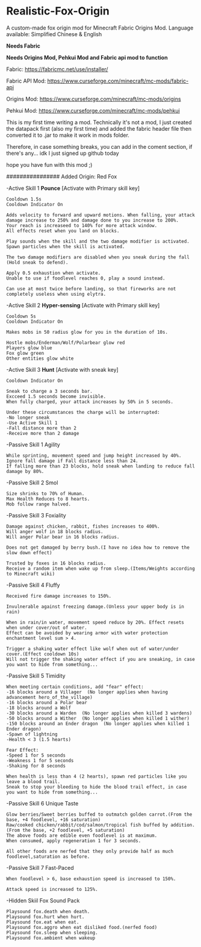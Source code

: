 # Realistic-Fox-Origin
A custom-made fox origin mod for Minecraft Fabric Origins Mod.
Language available: Simplified Chinese & English

**Needs Fabric**

**Needs Origins Mod, Pehkui Mod and Fabric api mod to function**

Fabric: https://fabricmc.net/use/installer/

Fabric API Mod: https://www.curseforge.com/minecraft/mc-mods/fabric-api

Origins Mod: https://www.curseforge.com/minecraft/mc-mods/origins

Pehkui Mod: https://www.curseforge.com/minecraft/mc-mods/pehkui

This is my first time writing a mod.
Technically it's not a mod, I just created the datapack first (also my first time) and added the fabric header file then converted it to .jar to make it work in mods folder.

Therefore, in case something breaks, you can add in the coment section, if there's any...
idk I just signed up github today

hope you have fun with this mod ;)

################
Added Origin:
Red Fox

-Active Skill 1
	**Pounce**
	[Activate with Primary skill key]
    
	Cooldown 1.5s
	Cooldown Indicator On

	Adds velocity to forward and upward motions. When falling, your attack damage increase to 250% and damage done to you increase to 200%.
	Your reach is increaseed to 140% for more attack window.
	All effects reset when you land on blocks.
    
	Play sounds when the skill and the two damage modifier is activated.
	Spawn particles when the skill is activated.
    
	The two damage modifiers are disabled when you sneak during the fall (Hold sneak to defend).

	Apply 0.5 exhaustion when activate.
	Unable to use if foodlevel reaches 0, play a sound instead.

	Can use at most twice before landing, so that fireworks are not completely useless when using elytra.

-Active Skill 2
	**Hyper-sensing**
	[Activate with Primary skill key]

	Cooldown 5s
	Cooldown Indicator On

	Makes mobs in 50 radius glow for you in the duration of 10s.

	Hostle mobs/Enderman/Wolf/Polarbear glow red
	Players glow blue
	Fox glow green
	Other entities glow white

-Active Skill 3
	**Hunt**
	[Activate with sneak key]

	Cooldown Indicator On

	Sneak to charge a 3 seconds bar.
	Excceed 1.5 seconds become invisible.
	When fully charged, your attack increases by 50% in 5 seconds.

	Under these circumstances the charge will be interrupted:
	-No longer sneak
	-Use Active Skill 1
	-Fall distance more than 2
	-Receive more than 2 damage
    

-Passive Skill 1
	Agility

	While sprinting, movement speed and jump height increased by 40%.
	Ignore fall damage if Fall distance less than 24.
	If falling more than 23 blocks, hold sneak when landing to reduce fall damage by 80%.

-Passive Skill 2
	Smol

	Size shrinks to 70% of Human.
	Max Health Reduces to 8 hearts.
	Mob follow range halved.

-Passive Skill 3
	Foxiality

	Damage against chicken, rabbit, fishes increases to 400%.
	Will anger wolf in 18 blocks radius.
	Will anger Polar bear in 16 blocks radius.

	Does not get damaged by berry bush.(I have no idea how to remove the slow down effect)
    
	Trusted by foxes in 16 blocks radius.
	Receive a random item when wake up from sleep.(Items/Weights according to Minecraft wiki)

-Passive Skill 4
	Fluffy

	Received fire damage increases to 150%.
	
	Invulnerable against freezing damage.(Unless your upper body is in rain)
	
	When in rain/in water, movement speed reduce by 20%. Effect resets when under cover/out of water.
	Effect can be avoided by wearing armor with water protection enchantment level sum > 4.

	Trigger a shaking water effect like wolf when out of water/under cover.(Effect cooldown 10s)
	Will not trigger the shaking water effect if you are sneaking, in case you want to hide from something...

-Passive Skill 5
	Timidity

	When meeting certain conditions, add "fear" effect:
	-16 blocks around a Villager  (No longer applies when having advancement hero_of_the_village)
	-16 blocks around a Polar bear
	-18 blocks around a Wolf
	-30 blocks around a Warden  (No longer applies when killed 3 wardens)
	-50 blocks around a Wither  (No longer applies when killed 1 wither)
	-150 blocks around an Ender dragon  (No longer applies when killed 1 Ender dragon)
	-Spawn of lightning
	-Health < 3 (1.5 hearts)

	Fear Effect:
	-Speed 1 for 5 seconds
	-Weakness 1 for 5 seconds
	-Shaking for 8 seconds

	When health is less than 4 (2 hearts), spawn red particles like you leave a blood trail.
	Sneak to stop your bleeding to hide the blood trail effect, in case you want to hide from something...

-Passive Skill 6
	Unique Taste

	Glow berries/Sweet berries buffed to outmatch golden carrot.(From the base, +4 foodlevel, +16 saturation)
	Raw/cooked chicken/rabbit/cod/salmon/tropical fish buffed by addition.(From the base, +2 foodlevel, +5 saturation)
	The above foods are edible even foodlevel is at maximum.
	When consumed, apply regeneration 1 for 3 seconds.

	All other foods are nerfed that they only provide half as much foodlevel,saturation as before.
 
-Passive Skill 7
	Fast-Paced

	When foodlevel > 6, base exhaustion speed is increased to 150%.

	Attack speed is increased to 125%.

-Hidden Skiil
	Fox Sound Pack

	Playsound fox.death when death.
	Playsound fox.hurt when hurt.
	Playsound fox.eat when eat.
	Playsound fox.aggro when eat disliked food.(nerfed food)
	Playsound fox.sleep when sleeping.
	Playsound fox.ambient when wakeup
